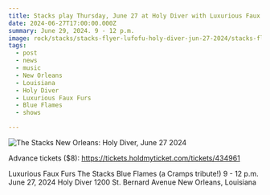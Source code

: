 ```yaml
---
title: Stacks play Thursday, June 27 at Holy Diver with Luxurious Faux Furs and Blue Flames.
date: 2024-06-27T17:00:00.000Z
summary: June 29, 2024. 9 - 12 p.m.
image: rock/stacks/stacks-flyer-lufofu-holy-diver-jun-27-2024/stacks-flyer-lufofu-color-3-jun-27-2024.jpg
tags:
  - post 
  - news
  - music
  - New Orleans
  - Louisiana
  - Holy Diver
  - Luxurious Faux Furs
  - Blue Flames
  - shows

---
```


![The Stacks New Orleans: Holy Diver, June 27 2024](/static/images/rock/stacks/stacks-flyer-lufofu-holy-diver-jun-27-2024/stacks-flyer-lufofu-color-1-jun-27-2024.jpg "The Stacks New Orleans: Holy Diver, June 27 2024")

Advance tickets ($8): https://tickets.holdmyticket.com/tickets/434961

Luxurious Faux Furs
The Stacks
Blue Flames (a Cramps tribute!)
9 - 12 p.m.
June 27, 2024
Holy Diver
1200 St. Bernard Avenue
New Orleans, Louisiana